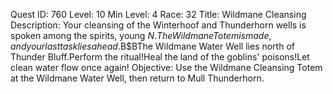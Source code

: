 Quest ID: 760
Level: 10
Min Level: 4
Race: 32
Title: Wildmane Cleansing
Description: Your cleansing of the Winterhoof and Thunderhorn wells is spoken among the spirits, young $N.The Wildmane Totem is made, and your last task lies ahead.$B$BThe Wildmane Water Well lies north of Thunder Bluff.Perform the ritual!Heal the land of the goblins' poisons!Let clean water flow once again!
Objective: Use the Wildmane Cleansing Totem at the Wildmane Water Well, then return to Mull Thunderhorn.
